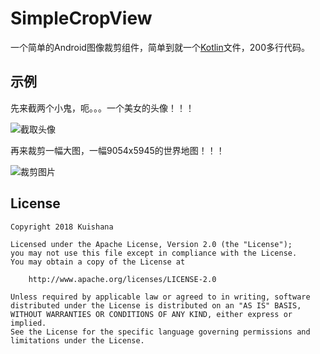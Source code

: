# SimpleCropView
一个简单的Android图像裁剪组件，简单到就一个[Kotlin](http://kotlinlang.org/)文件，200多行代码。
## 示例
先来截两个小鬼，呃。。。一个美女的头像！！！

![截取头像](https://github.com/Kuishana/SimpleCropView/blob/master/demo11.gif "示例1")

再来裁剪一幅大图，一幅9054x5945的世界地图！！！

![裁剪图片](https://github.com/Kuishana/SimpleCropView/blob/master/demo22.gif "示例2")

## License

    Copyright 2018 Kuishana

    Licensed under the Apache License, Version 2.0 (the "License");
    you may not use this file except in compliance with the License.
    You may obtain a copy of the License at

        http://www.apache.org/licenses/LICENSE-2.0

    Unless required by applicable law or agreed to in writing, software
    distributed under the License is distributed on an "AS IS" BASIS,
    WITHOUT WARRANTIES OR CONDITIONS OF ANY KIND, either express or implied.
    See the License for the specific language governing permissions and
    limitations under the License.